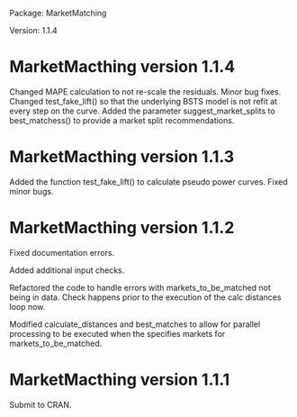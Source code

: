 Package: MarketMatching

Version: 1.1.4

MarketMacthing version 1.1.4
============================

Changed MAPE calculation to not re-scale the residuals. Minor bug fixes.
Changed test\_fake\_lift() so that the underlying BSTS model is not
refit at every step on the curve. Added the parameter
suggest\_market\_splits to best\_matchess() to provide a market split
recommendations.

MarketMacthing version 1.1.3
============================

Added the function test\_fake\_lift() to calculate pseudo power curves.
Fixed minor bugs.

MarketMacthing version 1.1.2
============================

Fixed documentation errors.

Added additional input checks.

Refactored the code to handle errors with markets\_to\_be\_matched not
being in data. Check happens prior to the execution of the calc
distances loop now.

Modified calculate\_distances and best\_matches to allow for parallel
processing to be executed when the specifies markets for
markets\_to\_be\_matched.

MarketMacthing version 1.1.1
============================

Submit to CRAN.
